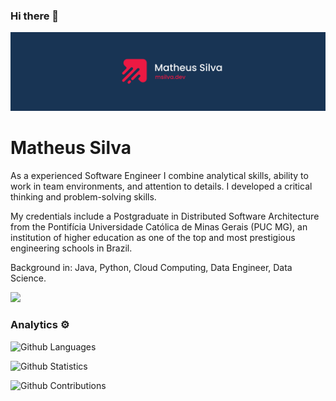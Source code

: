 ### Hi there 👋

<p align="center">
  <img src="LinkedIn Background Photo.png" >
</p>

<h1>Matheus Silva</h1>

As a experienced Software Engineer I combine analytical skills, ability to work in team environments, and attention to details. I developed a critical thinking and problem-solving skills.

My credentials include a Postgraduate in Distributed Software Architecture from the Pontifícia Universidade Católica de Minas Gerais (PUC MG), an institution of higher education as one of the top and most prestigious engineering schools in Brazil.

Background in: Java, Python, Cloud Computing, Data Engineer, Data Science.

<!--
**msilvadev/msilvadev** is a ✨ _special_ ✨ repository because its `README.md` (this file) appears on your GitHub profile.

Here are some ideas to get you started:

- 🔭 I’m currently working on ...
- 🌱 I’m currently learning ...
- 👯 I’m looking to collaborate on ...
- 🤔 I’m looking for help with ...
- 💬 Ask me about ...
- 📫 How to reach me: ...
- 😄 Pronouns: ...
- ⚡ Fun fact: ...
-->

![](http://estruyf-github.azurewebsites.net/api/VisitorHit?user=msilvadev&repo=msilvadev&countColorcountColor)

### Analytics ⚙️

![Github Languages](https://github-readme-stats.vercel.app/api/top-langs/?username=msilvadev&layout=compact&count_private=true)

![Github Statistics](https://github-readme-stats.vercel.app/api/?username=msilvadev&count_private=true&show_icons=true)

![Github Contributions](https://github-readme-streak-stats.herokuapp.com/?user=msilvadev&hide_border=true)
